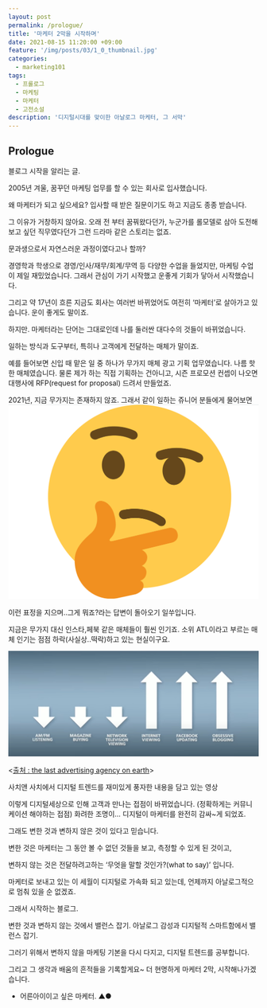 ```yaml
---
layout: post
permalink: /prologue/
title: '마케터 2막을 시작하며'
date: 2021-08-15 11:20:00 +09:00
feature: '/img/posts/03/1_0_thumbnail.jpg'
categories:
  - marketing101
tags:
  - 프롤로그
  - 마케팅
  - 마케터
  - 고전소설
description: '디지털시대를 맞이한 아날로그 마케터, 그 서막'
---
```



## Prologue
블로그 시작을 알리는 글.

2005년 겨울,
꿈꾸던 마케팅 업무를 할 수 있는 회사로 입사했습니다.


왜 마케터가 되고 싶으세요?
입사할 때 받은 질문이기도 하고 지금도 종종 받습니다.  

그 이유가 거창하지 않아요.
오래 전 부터 꿈꿔왔다던가, 누군가를 롤모델로 삼아 도전해보고 싶던 직무였다던가 그런 드라마 같은 스토리는 없죠.

문과생으로서 자연스러운 과정이였다고나 할까?

경영학과 학생으로 경영/인사/재무/회계/무역 등 다양한 수업을 들었지만, 마케팅 수업이 제일 재밌었습니다. 그래서 관심이 가기 시작했고 운좋게 기회가 닿아서 시작했습니다.  

그리고 약 17년이 흐른 지금도 회사는 여러번 바뀌었어도 여전히 ‘마케터’로 살아가고 있습니다. 운이 좋게도 말이죠.

하지만.
마케터라는 단어는 그대로인데
나를 둘러싼 대다수의 것들이 바뀌었습니다.

일하는 방식과 도구부터,
특히나 고객에게 전달하는 매체가 말이죠.

예를 들어보면 신입 때 맡은 일 중 하나가 무가지 매체 광고 기획 업무였습니다.
나름 핫한 매체였습니다.
물론 제가 하는 직접 기획하는 건아니고,
시즌 프로모션 컨셉이 나오면 대행사에 RFP(request for proposal) 드려서 만들었죠.

 2021년, 지금 무가지는 존재하지 않죠.
그래서 같이 일하는 쥬니어 분들에게 물어보면
![물음](/img/posts/03/1_1_question.png)


이런 표정을 지으며..그게 뭐죠?라는 답변이 돌아오기 일쑤입니다.

지금은 무가지 대신 인스타,페북 같은 매체들이 훨씬 인기죠.
소위 ATL이라고 부르는 매체 인기는 점점 하락(사실상..떡락)하고 있는 현실이구요.

![디지털트렌드](/img/posts/03/1_2_digital_trend.png)

<[출처 : the last advertising agency on earth](https://www.youtube.com/watch?v=ERGrSQoY5fs)>

사치앤 사치에서 디지털 트렌드를 재미있게 풍자한 내용을 담고 있는 영상  

이렇게 디지털세상으로 인해 고객과 만나는 접점이 바뀌었습니다.
(정확하게는 커뮤니케이션 해야하는 접점)
화려한 조명이...
디지털이 마케터를 완전히 감싸~게 되었죠.

그래도 변한 것과 변하지 않은 것이 있다고 믿습니다.

변한 것은
마케터는 그 동안 볼 수 없던 것들을 보고, 측정할 수 있게 된 것이고,

변하지 않는 것은
전달하려고하는 ‘무엇을 말할 것인가?(what to say)’ 입니다.

마케터로 보내고 있는 이 세월이 디지털로 가속화 되고 있는데,
언제까지 아날로그적으로 멈춰 있을 순 없겠죠.

그래서 시작하는 블로그.

변한 것과 변하지 않는 것에서 밸런스 잡기.
아날로그 감성과 디지털적 스마트함에서 밸런스 잡기.

그러기 위해서
변하지 않을 마케팅 기본을 다시 다지고, 디지털 트렌드를 공부합니다.

그리고 그 생각과 배움의 흔적들을 기록할게요~
더 현명하게 마케터 2막, 시작해나가겠습니다.

- 어른아이이고 싶은 마케터. ▲●
